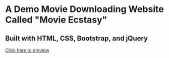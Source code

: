 # A Demo Movie Downloading Website Called "Movie Ecstasy"

## Built with HTML, CSS, Bootstrap, and jQuery

[Click here to preview](https://iamrealecstasy.github.io/jquery_movie_website/)
